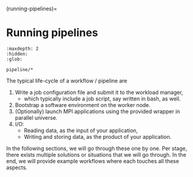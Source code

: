 (running-pipelines)=
# Running pipelines

```{toctree}
:maxdepth: 2
:hidden:
:glob:

pipeline/*
```

The typical life-cycle of a workflow / pipeline are

1. Write a job configuration file and submit it to the workload manager,
    - which typically include a job script, say written in bash, as well.
2. Bootstrap a software environment on the worker node.
3. (Optionally) launch MPI applications using the provided wrapper in parallel universe.
4. I/O:
    - Reading data, as the input of your application,
    - Writing and storing data, as the product of your application.

In the following sections, we will go through these one by one. Per stage, there exists multiple solutions or situations that we will go through. In the end, we will provide example workflows where each touches all these aspects.
